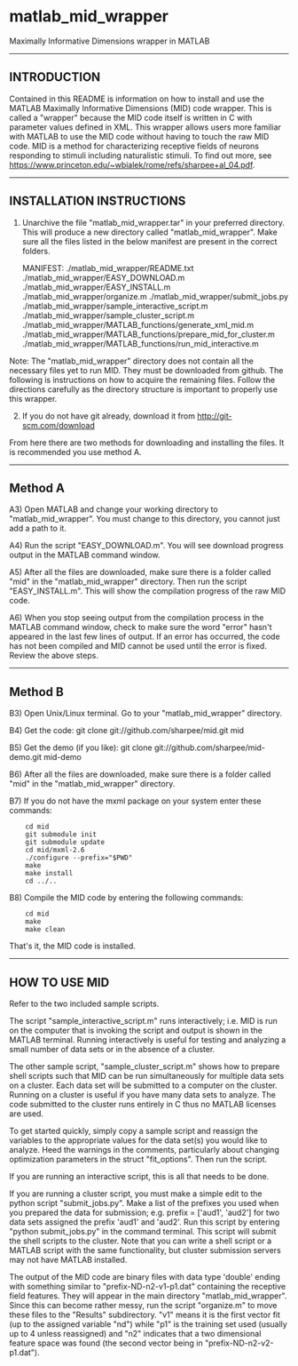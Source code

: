 # matlab_mid_wrapper
Maximally Informative Dimensions wrapper in MATLAB

------------------------------------------------------------------------------
INTRODUCTION
------------------------------------------------------------------------------

Contained in this README is information on how to install and use the MATLAB
Maximally Informative Dimensions (MID) code wrapper. This is called a
"wrapper" because the MID code itself is written in C with parameter values
defined in XML. This wrapper allows users more familiar with MATLAB to use
the MID code without having to touch the raw MID code. MID is a method for
characterizing receptive fields of neurons responding to stimuli including 
naturalistic stimuli. To find out more, see 
https://www.princeton.edu/~wbialek/rome/refs/sharpee+al_04.pdf.


------------------------------------------------------------------------------
INSTALLATION INSTRUCTIONS
------------------------------------------------------------------------------

1) Unarchive the file "matlab_mid_wrapper.tar" in your preferred directory. 
   This will produce a new directory called "matlab_mid_wrapper". Make sure
   all the files listed in the below manifest are present in the correct 
   folders. 

   MANIFEST:
      ./matlab_mid_wrapper/README.txt
      ./matlab_mid_wrapper/EASY_DOWNLOAD.m
      ./matlab_mid_wrapper/EASY_INSTALL.m
      ./matlab_mid_wrapper/organize.m
      ./matlab_mid_wrapper/submit_jobs.py
      ./matlab_mid_wrapper/sample_interactive_script.m
      ./matlab_mid_wrapper/sample_cluster_script.m
      ./matlab_mid_wrapper/MATLAB_functions/generate_xml_mid.m
      ./matlab_mid_wrapper/MATLAB_functions/prepare_mid_for_cluster.m
      ./matlab_mid_wrapper/MATLAB_functions/run_mid_interactive.m

Note: The "matlab_mid_wrapper" directory does not contain all the necessary 
files yet to run MID. They must be downloaded from github. The following is 
instructions on how to acquire the remaining files. Follow the directions 
carefully as the directory structure is important to properly use this 
wrapper. 

2) If you do not have git already, download it from http://git-scm.com/download

From here there are two methods for downloading and installing the files. It
is recommended you use method A.

  ------------
  Method A
  ------------
  
  A3) Open MATLAB and change your working directory to "matlab_mid_wrapper".
      You must change to this directory, you cannot just add a path to it.

  A4) Run the script "EASY_DOWNLOAD.m". You will see download progress
      output in the MATLAB command window.

  A5) After all the files are downloaded, make sure there is a folder called
      "mid" in the "matlab_mid_wrapper" directory. Then run the script
      "EASY_INSTALL.m". This will show the compilation progress of the raw
      MID code.

  A6) When you stop seeing output from the compilation process in the
      MATLAB command window, check to make sure the word "error" hasn't
      appeared in the last few lines of output. If an error has occurred,
      the code has not been compiled and MID cannot be used until the
      error is fixed. Review the above steps.

  ------------
  Method B
  ------------

  B3) Open Unix/Linux terminal. Go to your "matlab_mid_wrapper" directory.

  B4) Get the code: git clone git://github.com/sharpee/mid.git mid

  B5) Get the demo (if you like): 
      git clone git://github.com/sharpee/mid-demo.git mid-demo

  B6) After all the files are downloaded, make sure there is a folder 
      called "mid" in the "matlab_mid_wrapper" directory.

  B7) If you do not have the mxml package on your system enter these
      commands:

        cd mid
        git submodule init
        git submodule update
        cd mid/mxml-2.6
        ./configure --prefix="$PWD"
        make
        make install
        cd ../..

  B8) Compile the MID code by entering the following commands:
        
        cd mid
        make
        make clean

That's it, the MID code is installed.


------------------------------------------------------------------------------
HOW TO USE MID
------------------------------------------------------------------------------

Refer to the two included sample scripts. 

The script "sample_interactive_script.m" runs interactively; i.e. MID is run 
on the computer that is invoking the script and output is shown in the MATLAB 
terminal. Running interactively is useful for testing and analyzing a small
number of data sets or in the absence of a cluster.

The other sample script, "sample_cluster_script.m" shows how to prepare 
shell scripts such that MID can be run simultaneously for multiple data sets
on a cluster. Each data set will be submitted to a computer on the cluster.
Running on a cluster is useful if you have many data sets to analyze. The code
submitted to the cluster runs entirely in C thus no MATLAB licenses are used.

To get started quickly, simply copy a sample script and reassign the
variables to the appropriate values for the data set(s) you would like to
analyze. Heed the warnings in the comments, particularly about changing
optimization parameters in the struct "fit_options". Then run the script.

If you are running an interactive script, this is all that needs to be done.

If you are running a cluster script, you must make a simple edit to the 
python script "submit_jobs.py". Make a list of the prefixes you used
when you prepared the data for submission; e.g. prefix = ['aud1', 'aud2']
for two data sets assigned the prefix 'aud1' and 'aud2'. Run this script
by entering "python submit_jobs.py" in the command terminal. This script
will submit the shell scripts to the cluster. Note that you can write a shell
script or a MATLAB script with the same functionality, but cluster submission
servers may not have MATLAB installed.

The output of the MID code are binary files with data type 'double' ending 
with something similar to "prefix-ND-n2-v1-p1.dat" containing the receptive field 
features. They will appear in the main directory "matlab_mid_wrapper". Since 
this can become rather messy, run the script "organize.m" to move these files 
to the "Results" subdirectory. "v1" means it is the first vector fit (up to 
the assigned variable "nd") while "p1" is the training set used (usually up to
4 unless reassigned) and "n2" indicates that a two dimensional feature space 
was found (the second vector being in "prefix-ND-n2-v2-p1.dat"). 
